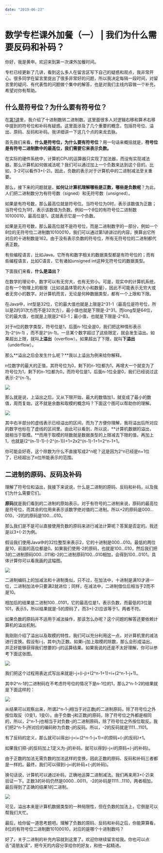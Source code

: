 ```yaml
---
date: "2019-06-23"
---  
```

      
# 数学专栏课外加餐（一） | 我们为什么需要反码和补码？
你好，我是黄申。欢迎来到第一次课外加餐时间。

专栏已经更新了几讲，看到这么多人在留言区写下自己的疑惑和观点，我非常开心。很多同学在留言里提出了很多非常好的问题，所以我决定每隔一段时间，对留言里的疑问、有代表性的问题做个集中的解答，也是对我们主线内容做一个补充，希望对你有帮助。

## 什么是符号位？为什么要有符号位？

在[第1讲](https://time.geekbang.org/column/article/71840)里，我介绍了十进制数转二进制数。这里面很多人对逻辑右移和算术右移中提到的符号位和补码有疑惑。这里面涉及了几个重要的概念，包括符号位、溢出、原码、反码和补码。我详细讲一下这几个点的来龙去脉。

首先我们来看，**什么是符号位，为什么要有符号位**？用一句话来概括就是，**符号位是有符号二进制数中的最高位，我们需要它来表示负数。**

在实际的硬件系统中，计算机CPU的运算器只实现了加法器，而没有实现减法器。那么计算机如何做减法呢？我们可以通过加上一个负数来达到这个目的。比如，3-2可以看作3+\(-2\)。因此，负数的表示对于计算机中的二进制减法至关重要。

那么，接下来的问题就是，**如何让计算机理解哪些是正数，哪些是负数呢**？为此，人们把二进制数分为有符号数（signed）和无符号数（unsigned）。

如果是有符号数，那么最高位就是符号位。当符号位为0时，表示该数值为正数；当符号位为1时，表示该数值为负数。例如一个8位的有符号位二进制数10100010，最高位是1，这就表示它是一个负数。

<!-- [[[read_end]]] -->

如果是无符号数，那么最高位就不是符号位，而是二进制数字的一部分，例如一个8位的无符号位二进制数10100010，我们可以通过第1讲讲过的内容，换算出它所对应的十进制数是162。由于没有表示负数的符号位，所有无符号位的二进制都代表正数。

有些编程语言，比如Java，它所有和数字相关的数据类型都是有符号位的；而有些编程语言，比如C语言，它有诸如unsigned int这种无符号位的数据类型。

下面我们来看，**什么是溢出？**

在数学的理论中，数字可以有无穷大，也有无穷小。可是，现实中的计算机系统，总有一个物理上的极限（比如说晶体管的大小和数量），因此不可能表示无穷大或者无穷小的数字。对计算机而言，无论是何种数据类型，都有一个上限和下限。

在Java中，int型是32位，它的最大值也就是上限是2\^31-1（最高位是符号位，所以是2的31次方而不是32次方），最小值也就是下限是-2\^31。而long型是64位，它的最大值，也就是上限是2\^63-1；最小值，也就是下限是-2\^63。

对于n位的数字类型，符号位是1，后面n-1位全是0，我们把这种情形表示为-2\^\(n-1\) ，而不是2\^\(n-1\)。一旦某个数字超过了这些限定，就会发生溢出。如果超出上限，就叫**上溢出**（overflow）。如果超出了下限，就叫**下溢出**（underflow）。

那么**溢出之后会发生什么呢？**我以上溢出为例来给你解释。

n位数字的最大的正值，其符号位为0，剩下的n-1位都为1，再增大一个就变为了符号位为1，剩下的n-1位都为0。而符号位是1，后面n-1位全是0，我们已经说过这表示-2\^\(n-1\)。

![](./httpsstatic001geekbangorgresourceimage103610974fab2acf1ebd3cd3938387b65c36.jpg)

那么就是说，上溢出之后，又从下限开始，最大的数值加1，就变成了最小的数值，周而复始，这不就是余数和取模的概念吗？下面这个图可以帮助你的理解。

![](./httpsstatic001geekbangorgresourceimage577157e275c509cb477588b8c19b63df0b71.jpg)

其中右半部分的虚线表示已经溢出的区间，而为了方便你理解，我将溢出后所对应的数字也标在了虚线的区间里。由此可以看到，所以说，**计算机数据的溢出，就相当于取模。**而用于取模的除数就是数据类型的上限减去下限的值，再加上1，也就是\(2\^\(n-1\)-1\)-\(-2\^\(n-1\)\)+1=2x2\^\(n-1\)-1+1=2\^n-1+1。

你可能会好奇，这个除数为什么不直接写成2\^n呢？这是因为2\^n已经是n+1位了，已经超出了n位所能表示的范围。

## 二进制的原码、反码及补码

理解了符号位和溢出，我接下来说说，什么是二进制的原码、反码和补码，以及我们为什么需要它们。

**原码**就是我们看到的二进制的原始表示。对于有符号的二进制来说，原码的最高位是符号位，而其余的位用来表示该数字绝对值的二进制。所以+2的原码是000…010，-2的的原码是100.…010。

那么我们是不是可以直接使用负数的原码来进行减法计算呢？答案是否定的。我还是以3+\(-2\)为例。

假设我们使用Java中的32位整型来表示2，它的十进制是000…010。最低的两位是10，前面的高位都是0。如果我们使用-2的原码，也就是100…010，然后我们把3的二进制原码000…011和-2的二进制原码100…010相加，会得到100…0101。具体计算你可以看我画的这幅图。

![](./httpsstatic001geekbangorgresourceimage266b267986137720c8a14e45fa3bb46f736b.jpg)

二进制编码上的加减法和十进制类似，只不过，在加法中，十进制是满10才进一位，二进制加法中只要满2就进位；同样，在减法中，二进制借位后相当于2而不是10。

相加后的结果是二进制100…0101，它的最高位是1，表示负数，而最低的3位是101，表示5，所以结果就是-5的原码了，而3+\(-2\)应该等于1，两者不符。

如果负数的原码并不适用于减法操作，那该怎么办呢？这个问题的解答还要依赖计算机的溢出机制。

我刚刚介绍了溢出以及取模的特性，我们可以充分利用这一点，对计算机里的减法进行变换。假设有i-j，其中j为正数。如果i-j加上取模的除数，那么会形成溢出，并正好能够获得我们想要的i-j的运算结果。如果我说的还是不太好理解，你可以参考下面这张图。

![](./httpsstatic001geekbangorgresourceimaged34fd3788c6ecac1f8d8eee9552c7452ca4f.jpg)

我们把这个过程用表达式写出来就是i-j=\(i-j\)+\(2\^n-1+1\)=i+\(2\^n-1-j+1\)。

其中2\^n-1的二进制码在不考虑符号位的情况下是n-1位的1，那么2\^n-1-2的结果就是下面这样的：

![](./httpsstatic001geekbangorgresourceimage410e413470413ff2fe1ce02fa51f07884c0e.jpg)

从结果可以观察出来，所谓2\^n-1-j相当于对正数j的二进制原码，除了符号位之外按位取反（0变1，1变0）。由于负数-j和正数j的原码，除了符号位之外都是相同的，所以，2\^n-1-j也相当于对负数-j的二进制原码，除了符号位之外按位取反。我们把2\^n-1-j所对应的编码称为负数-j的反码。所以，-2的反码就是1111…1101。

有了反码的定义，那么就可以得出i-j=i+\(2\^n-1-j+1\)=i的原码+\(-j的反码\)+1。

如果我们把-j的反码加上1定义为-j的补码，就可以得到i-j=i的原码+\(-j的补码\)。

由于正数的加法无需负数的加法这样的变换，因此正数的原码、反码和补码三者都是一样的。最终，我们可以得到i-j=i的补码+\(-j的补码\)。

换句话说，计算机可以通过补码，正确地运算二进制减法。我们再来用3+\(-2\)来验证一下。正数3的补码仍然是0000…0011，-2的补码是1111…1110，两者相加，最后得到了正确的结果1的二进制。

![](./httpsstatic001geekbangorgresourceimage3f1f3f4133ef63fd467bd389f58820c72d1f.jpg)

可见，溢出本来是计算机数据类型的一种局限性，但在负数的加法上，它倒是可以帮我们大忙。

最后，给你留一道思考题吧。理解了负数的原码、反码和补码之后，你能算算看，8位的有符号位二进制数10100010，对应的是哪个十进制数吗？

好了，关于二进制的补充内容就到这里了。欢迎你继续留言给我。你也可以点击“请朋友读”，把今天的内容分享给你的好友，和他一起精进。